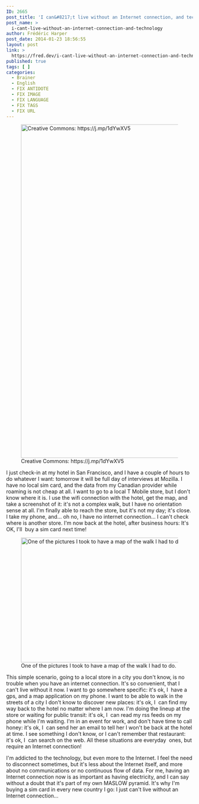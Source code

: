 ```yaml
---
ID: 2665
post_title: 'I can&#8217;t live without an Internet connection, and technology'
post_name: >
  i-cant-live-without-an-internet-connection-and-technology
author: Frédéric Harper
post_date: 2014-01-23 18:56:55
layout: post
link: >
  https://fred.dev/i-cant-live-without-an-internet-connection-and-technology/
published: true
tags: [ ]
categories:
  - Brainer
  - English
  - FIX ANTIDOTE
  - FIX IMAGE
  - FIX LANGUAGE
  - FIX TAGS
  - FIX URL
---
```

<figure><img alt="Creative Commons: https://j.mp/1dYwXV5" src="http://fred.dev/wp-content/uploads/2014/01/technology.jpg" width="600" height="900"/><figcaption> Creative Commons: https://j.mp/1dYwXV5</figcaption></figure><p>I just check-in at my hotel in San Francisco, and I have a couple of hours to do whatever I want: tomorrow it will be full day of interviews at Mozilla. I have no local sim card, and the data from my Canadian provider while roaming is not cheap at all. I want to go to a local T Mobile store, but I don't know where it is. I use the wifi connection with the hotel, get the map, and take a screenshot of it: it's not a complex walk, but I have no orientation sense at all. I'm finally able to reach the store, but it's not my day; it's close. I take my phone, and... oh no, I have no internet connection... I can't check where is another store. I'm now back at the hotel, after business hours: It's OK, I'll  buy a sim card next time!</p><figure><img alt="One of the pictures I took to have a map of the walk I had to do. " src="http://fred.dev/wp-content/uploads/2014/01/WP_20130527_003-600x337.jpg" width="600" height="337"/><figcaption> One of the pictures I took to have a map of the walk I had to do.</figcaption></figure><p>This simple scenario, going to a local store in a city you don't know, is no trouble when you have an internet connection. It's so convenient, that I can't live without it now. I want to go somewhere specific: it's ok, I  have a gps, and a map application on my phone. I want to be able to walk in the streets of a city I don't know to discover new places: it's ok, I  can find my way back to the hotel no matter where I am now. I'm doing the lineup at the store or waiting for public transit: it's ok, I  can read my rss feeds on my phone while I'm waiting. I'm in an event for work, and don't have time to call honey: it's ok, I  can send her an email to tell her I won't be back at the hotel at time. I see something I don't know, or I can't remember that restaurant: it's ok, I  can search on the web. All these situations are everyday  ones, but require an Internet connection!</p><p>I'm addicted to the technology, but even more to the Internet. I feel the need to disconnect sometimes, but it's less about the Internet itself, and more about no communications or no continuous flow of data. For me, having an Internet connection now is as important as having electricity, and I can say without a doubt that it's part of my own MASLOW pyramid. It's why I'm buying a sim card in every new country I go: I just can't live without an Internet connection...</p> 